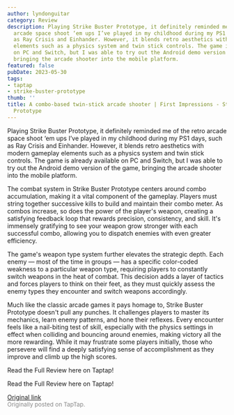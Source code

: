 ```yaml
---
author: lyndonguitar
category: Review
description: Playing Strike Buster Prototype, it definitely reminded me of the retro
  arcade space shoot ‘em ups I’ve played in my childhood during my PS1 days, such
  as Ray Crisis and Einhander. However, it blends retro aesthetics with modern gameplay
  elements such as a physics system and twin stick controls. The game is already available
  on PC and Switch, but I was able to try out the Android demo version of the game,
  bringing the arcade shooter into the mobile platform.
featured: false
pubDate: 2023-05-30
tags:
- taptap
- strike-buster-prototype
thumb: ''
title: A combo-based twin-stick arcade shooter | First Impressions - Strike Buster
  Prototype
---
```


Playing Strike Buster Prototype, it definitely reminded me of the retro arcade space shoot ‘em ups I’ve played in my childhood during my PS1 days, such as Ray Crisis and Einhander. However, it blends retro aesthetics with modern gameplay elements such as a physics system and twin stick controls. The game is already available on PC and Switch, but I was able to try out the Android demo version of the game, bringing the arcade shooter into the mobile platform.

The combat system in Strike Buster Prototype centers around combo accumulation, making it a vital component of the gameplay. Players must string together successive kills to build and maintain their combo meter. As combos increase, so does the power of the player's weapon, creating a satisfying feedback loop that rewards precision, consistency, and skill. It's immensely gratifying to see your weapon grow stronger with each successful combo, allowing you to dispatch enemies with even greater efficiency.

The game's weapon type system further elevates the strategic depth. Each enemy — most of the time in groups — has a specific color-coded  weakness to a particular weapon type, requiring players to constantly switch weapons in the heat of combat. This decision adds a layer of tactics and forces players to think on their feet, as they must quickly assess the enemy types they encounter and switch weapons accordingly.

Much like the classic arcade games it pays homage to, Strike Buster Prototype doesn't pull any punches. It challenges players to master its mechanics, learn enemy patterns, and hone their reflexes. Every encounter feels like a nail-biting test of skill, especially with the physics settings in effect when colliding and bouncing around enemies, making victory all the more rewarding. While it may frustrate some players initially, those who persevere will find a deeply satisfying sense of accomplishment as they improve and climb up the high scores.

Read the Full Review here on Taptap!

Read the Full Review here on Taptap!

[Original link](https://www.taptap.io/post/5719362)<br><span style="font-size: 0.95em; color: #888;">Originally posted on TapTap.</span>